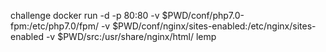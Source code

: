 challenge
docker run -d -p 80:80 -v $PWD/conf/php7.0-fpm:/etc/php7.0/fpm/ -v $PWD/conf/nginx/sites-enabled:/etc/nginx/sites-enabled -v $PWD/src:/usr/share/nginx/html/ lemp